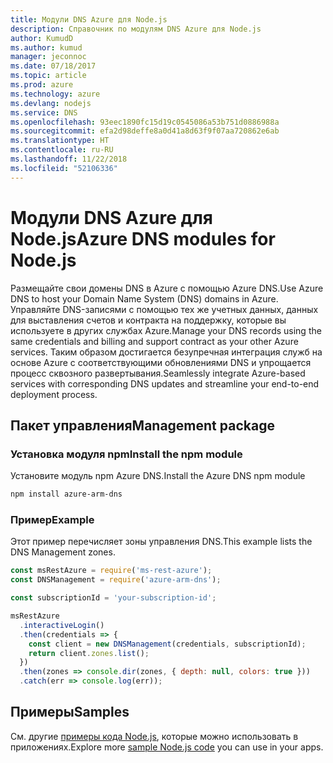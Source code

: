 ```yaml
---
title: Модули DNS Azure для Node.js
description: Справочник по модулям DNS Azure для Node.js
author: KumudD
ms.author: kumud
manager: jeconnoc
ms.date: 07/18/2017
ms.topic: article
ms.prod: azure
ms.technology: azure
ms.devlang: nodejs
ms.service: DNS
ms.openlocfilehash: 93eec1890fc15d19c0545086a53b751d0886988a
ms.sourcegitcommit: efa2d98deffe8a0d41a8d63f9f07aa720862e6ab
ms.translationtype: HT
ms.contentlocale: ru-RU
ms.lasthandoff: 11/22/2018
ms.locfileid: "52106336"
---
```

# <a name="azure-dns-modules-for-nodejs"></a><span data-ttu-id="c10fa-103">Модули DNS Azure для Node.js</span><span class="sxs-lookup"><span data-stu-id="c10fa-103">Azure DNS modules for Node.js</span></span>

<span data-ttu-id="c10fa-104">Размещайте свои домены DNS в Azure с помощью Azure DNS.</span><span class="sxs-lookup"><span data-stu-id="c10fa-104">Use Azure DNS to host your Domain Name System (DNS) domains in Azure.</span></span> <span data-ttu-id="c10fa-105">Управляйте DNS-записями с помощью тех же учетных данных, данных для выставления счетов и контракта на поддержку, которые вы используете в других службах Azure.</span><span class="sxs-lookup"><span data-stu-id="c10fa-105">Manage your DNS records using the same credentials and billing and support contract as your other Azure services.</span></span> <span data-ttu-id="c10fa-106">Таким образом достигается безупречная интеграция служб на основе Azure с соответствующими обновлениями DNS и упрощается процесс сквозного развертывания.</span><span class="sxs-lookup"><span data-stu-id="c10fa-106">Seamlessly integrate Azure-based services with corresponding DNS updates and streamline your end-to-end deployment process.</span></span>

## <a name="management-package"></a><span data-ttu-id="c10fa-107">Пакет управления</span><span class="sxs-lookup"><span data-stu-id="c10fa-107">Management package</span></span>

### <a name="install-the-npm-module"></a><span data-ttu-id="c10fa-108">Установка модуля npm</span><span class="sxs-lookup"><span data-stu-id="c10fa-108">Install the npm module</span></span>

<span data-ttu-id="c10fa-109">Установите модуль npm Azure DNS.</span><span class="sxs-lookup"><span data-stu-id="c10fa-109">Install the Azure DNS npm module</span></span>

```bash
npm install azure-arm-dns
```

### <a name="example"></a><span data-ttu-id="c10fa-110">Пример</span><span class="sxs-lookup"><span data-stu-id="c10fa-110">Example</span></span>

<span data-ttu-id="c10fa-111">Этот пример перечисляет зоны управления DNS.</span><span class="sxs-lookup"><span data-stu-id="c10fa-111">This example lists the DNS Management zones.</span></span>

```javascript
const msRestAzure = require('ms-rest-azure');
const DNSManagement = require('azure-arm-dns');

const subscriptionId = 'your-subscription-id';

msRestAzure
  .interactiveLogin()
  .then(credentials => {
    const client = new DNSManagement(credentials, subscriptionId);
    return client.zones.list();
  })
  .then(zones => console.dir(zones, { depth: null, colors: true }))
  .catch(err => console.log(err));
```

## <a name="samples"></a><span data-ttu-id="c10fa-112">Примеры</span><span class="sxs-lookup"><span data-stu-id="c10fa-112">Samples</span></span>

<span data-ttu-id="c10fa-113">См. другие [примеры кода Node.js](https://azure.microsoft.com/resources/samples/?platform=nodejs), которые можно использовать в приложениях.</span><span class="sxs-lookup"><span data-stu-id="c10fa-113">Explore more [sample Node.js code](https://azure.microsoft.com/resources/samples/?platform=nodejs) you can use in your apps.</span></span>
